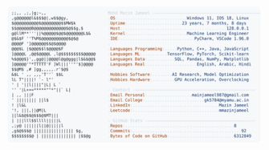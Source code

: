 <picture>
  <source srcset="https://raw.githubusercontent.com/mmazinjameel/mmazinjameel/main/dark_mode.svg?v=1749823831" media="(prefers-color-scheme: dark)">
  <img src="https://raw.githubusercontent.com/mmazinjameel/mmazinjameel/main/light_mode.svg?v=1749823831">
</picture>
